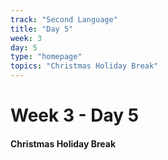 ```yaml
---
track: "Second Language"
title: "Day 5"
week: 3
day: 5
type: "homepage"
topics: "Christmas Holiday Break"
---
```



# Week 3 - Day 5

#### Christmas Holiday Break
